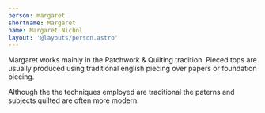 ```yaml
---
person: margaret
shortname: Margaret
name: Margaret Nichol
layout: '@layouts/person.astro'
---
```


Margaret works mainly in the Patchwork & Quilting tradition. Pieced tops are usually produced using traditional english piecing over papers or foundation piecing.

Although the the techniques employed are traditional the paterns and subjects quilted are often more modern.
